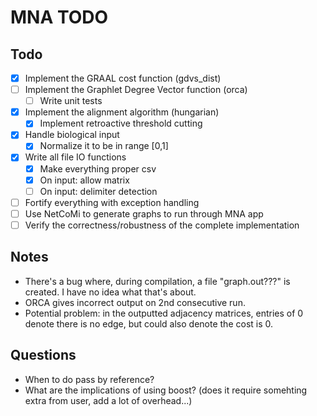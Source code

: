 # MNA TODO

## Todo

- [x] Implement the GRAAL cost function (gdvs_dist)
- [ ] Implement the Graphlet Degree Vector function (orca)
  - [ ] Write unit tests
- [x] Implement the alignment algorithm (hungarian)
  - [x] Implement retroactive threshold cutting
- [x] Handle biological input
  - [x] Normalize it to be in range [0,1]
- [x] Write all file IO functions
  - [x] Make everything proper csv
  - [x] On input: allow matrix
  - [ ] On input: delimiter detection
- [ ] Fortify everything with exception handling
- [ ] Use NetCoMi to generate graphs to run through MNA app
- [ ] Verify the correctness/robustness of the complete implementation

## Notes

- There's a bug where, during compilation, a file "graph.out???" is created. I have no idea what that's about.
- ORCA gives incorrect output on 2nd consecutive run.
- Potential problem: in the outputted adjacency matrices, entries of 0 denote there is no edge, but could also denote the cost is 0.

## Questions

- When to do pass by reference?
- What are the implications of using boost? (does it require somehting extra from user, add a lot of overhead...)
